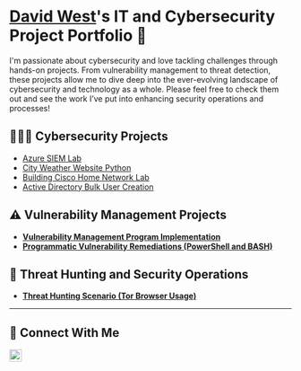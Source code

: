 # <a href="https://www.linkedin.com/in/davidwest24/">David West</a>'s IT and Cybersecurity Project Portfolio 🔐

I'm passionate about cybersecurity and love tackling challenges through hands-on projects. From vulnerability management to threat detection, these projects allow me to dive deep into the ever-evolving landscape of cybersecurity and technology as a whole. Please feel free to check them out and see the work I’ve put into enhancing security operations and processes!

## 👨🏻‍💻 Cybersecurity Projects

- [Azure SIEM Lab](https://github.com/davidwest1/AzureSIEMLab)
- [City Weather Website Python](https://github.com/davidwest1/CityWeatherWebsite)
- [Building Cisco Home Network Lab](https://github.com/davidwest1/BuildingNetworkLab)
- [Active Directory Bulk User Creation](https://github.com/davidwest1/ActiveDirectoryLab/tree/main)
    
## ⚠️ Vulnerability Management Projects

- **[Vulnerability Management Program Implementation](https://github.com/davidwest1/vulnerability-management-program)**
- **[Programmatic Vulnerability Remediations (PowerShell and BASH)](https://github.com/joshcybertest/programmatic-vulnerability-remediations)**

## 🚨 Threat Hunting and Security Operations

- **[Threat Hunting Scenario (Tor Browser Usage)](https://github.com/joshmadakor0/threat-hunting-scenario-tor)**

<hr/>

## 🤳 Connect With Me

[<img align="left" alt="___________ | LinkedIn" width="22px" src="https://cdn.jsdelivr.net/npm/simple-icons@v3/icons/linkedin.svg" />][linkedin]

[linkedin]: https://linkedin.com/in/davidwest24

<!--
<img width="35" alt="image" src="https://github.com/user-attachments/assets/2f41c7cd-5ea8-4475-b451-a37161b6c3fb"> 
<img width="35" alt="image" src="https://github.com/user-attachments/assets/77649969-9910-4994-8b96-74a116cfb2a8">
-->
